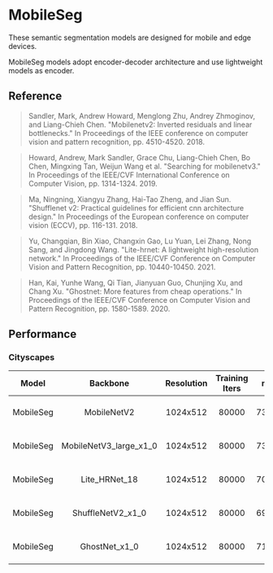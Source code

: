 # MobileSeg

These semantic segmentation models are designed for mobile and edge devices.

MobileSeg models adopt encoder-decoder architecture and use lightweight models as encoder.

## Reference

> Sandler, Mark, Andrew Howard, Menglong Zhu, Andrey Zhmoginov, and Liang-Chieh Chen. "Mobilenetv2: Inverted residuals and linear bottlenecks." In Proceedings of the IEEE conference on computer vision and pattern recognition, pp. 4510-4520. 2018.

> Howard, Andrew, Mark Sandler, Grace Chu, Liang-Chieh Chen, Bo Chen, Mingxing Tan, Weijun Wang et al. "Searching for mobilenetv3." In Proceedings of the IEEE/CVF International Conference on Computer Vision, pp. 1314-1324. 2019.

> Ma, Ningning, Xiangyu Zhang, Hai-Tao Zheng, and Jian Sun. "Shufflenet v2: Practical guidelines for efficient cnn architecture design." In Proceedings of the European conference on computer vision (ECCV), pp. 116-131. 2018.

> Yu, Changqian, Bin Xiao, Changxin Gao, Lu Yuan, Lei Zhang, Nong Sang, and Jingdong Wang. "Lite-hrnet: A lightweight high-resolution network." In Proceedings of the IEEE/CVF Conference on Computer Vision and Pattern Recognition, pp. 10440-10450. 2021.

> Han, Kai, Yunhe Wang, Qi Tian, Jianyuan Guo, Chunjing Xu, and Chang Xu. "Ghostnet: More features from cheap operations." In Proceedings of the IEEE/CVF Conference on Computer Vision and Pattern Recognition, pp. 1580-1589. 2020.

## Performance

### Cityscapes

| Model | Backbone | Resolution | Training Iters | mIoU | mIoU (flip) | mIoU (ms+flip) | Links |
|:-:|:-:|:-:|:-:|:-:|:-:|:-:|:-:|
|MobileSeg|MobileNetV2|1024x512|80000|73.94%|74.32%|75.33%|[model](https://paddleseg.bj.bcebos.com/dygraph/cityscapes/mobileseg_mobilenetv2_cityscapes_1024x512_80k/model.pdparams) \| [log](https://paddleseg.bj.bcebos.com/dygraph/cityscapes/mobileseg_mobilenetv2_cityscapes_1024x512_80k/train.log) \| [vdl](https://paddlepaddle.org.cn/paddle/visualdl/service/app?id=f210c79b6fd52f5135cf2f238e9d678d)|
|MobileSeg|MobileNetV3_large_x1_0|1024x512|80000|73.47%|73.72%|74.70%|[model](https://paddleseg.bj.bcebos.com/dygraph/cityscapes/mobileseg_mobilenetv3_cityscapes_1024x512_80k/model.pdparams) \| [log](https://paddleseg.bj.bcebos.com/dygraph/cityscapes/mobileseg_mobilenetv3_cityscapes_1024x512_80k/train.log) \| [vdl](https://paddlepaddle.org.cn/paddle/visualdl/service/app?id=28c57d0e666337ea98a1046160ef95d2)|
|MobileSeg|Lite_HRNet_18|1024x512|80000|70.75%|71.62%|72.40%|[model](https://paddleseg.bj.bcebos.com/dygraph/cityscapes/mobileseg_litehrnet18_cityscapes_1024x512_80k/model.pdparams) \| [log](https://paddleseg.bj.bcebos.com/dygraph/cityscapes/mobileseg_litehrnet18_cityscapes_1024x512_80k/train.log) \| [vdl](https://www.paddlepaddle.org.cn/paddle/visualdl/service/app/scalar?id=02706145c7c463f3c76a0cb9d54728b8)|
|MobileSeg|ShuffleNetV2_x1_0|1024x512|80000|69.46%|70.00%|70.90%|[model](https://paddleseg.bj.bcebos.com/dygraph/cityscapes/mobileseg_shufflenetv2_cityscapes_1024x512_80k/model.pdparams) \| [log](https://paddleseg.bj.bcebos.com/dygraph/cityscapes/mobileseg_shufflenetv2_cityscapes_1024x512_80k/train.log) \| [vdl](https://paddlepaddle.org.cn/paddle/visualdl/service/app?id=3d83c00cf9b90f2446959e8c97a4fb7a)|
|MobileSeg|GhostNet_x1_0|1024x512|80000|71.88%|72.22%|73.11%|[model](https://paddleseg.bj.bcebos.com/dygraph/cityscapes/mobileseg_ghostnet_cityscapes_1024x512_80k/model.pdparams) \| [log](https://paddleseg.bj.bcebos.com/dygraph/cityscapes/mobileseg_ghostnet_cityscapes_1024x512_80k/train.log) \| [vdl](https://paddlepaddle.org.cn/paddle/visualdl/service/app?id=73a6b325c0ae941a40746d53911c03bc)|
